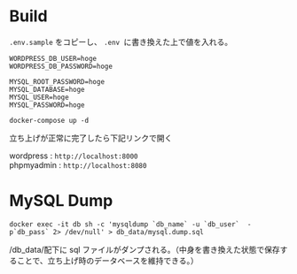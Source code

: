# Build

`.env.sample` をコピーし、 `.env `に書き換えた上で値を入れる。

```
WORDPRESS_DB_USER=hoge
WORDPRESS_DB_PASSWORD=hoge

MYSQL_ROOT_PASSWORD=hoge
MYSQL_DATABASE=hoge
MYSQL_USER=hoge
MYSQL_PASSWORD=hoge
```

```=shell
docker-compose up -d
```

立ち上げが正常に完了したら下記リンクで開く

wordpress : `http://localhost:8000`  
phpmyadmin : `http://localhost:8080`

# MySQL Dump

```=Shell
docker exec -it db sh -c 'mysqldump `db_name` -u `db_user`  -p`db_pass` 2> /dev/null' > db_data/mysql.dump.sql
```

/db_data/配下に sql ファイルがダンプされる。（中身を書き換えた状態で保存することで、立ち上げ時のデータベースを維持できる。）
